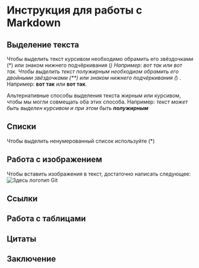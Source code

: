 # Инструкция для работы с Markdown

## Выделение текста
 Чтобы выделить текст курсивом необходимо обрамить его звёздочками (*) или знаком нижнего подчёркивания (_) Например: *вот так* или _вот так_.
 Чтобы выделить текст полужирным необходиом обрамить его двойными звёздочками (**) или знаком нижнего подчёркивания (_) . Например: **вот так** или __вот так__.

 Альтернативные способы выделения текста жирным или курсивом, чтобы мы могли совмещать оба этих способа. 
 Например: _текст может быть выделен курсивом и при этом быть **полужирным**_
## Списки

Чтобы выделить ненумерованный список используйте (*)

## Работа с изображением

Чтобы вставить изображения в текст, достаточно написать следующее: ![Здесь логотип Git](логотип.jpeg)

## Ссылки

## Работа с таблицами

## Цитаты

## Заключение